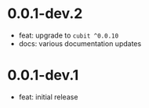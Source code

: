 # 0.0.1-dev.2

- feat: upgrade to `cubit ^0.0.10`
- docs: various documentation updates 

# 0.0.1-dev.1

- feat: initial release
